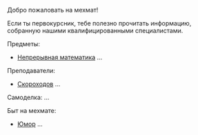 Добро пожаловать на мехмат!

Если ты первокурсник, тебе полезно прочитать информацию, собранную нашими квалифицированными специалистами.

Предметы:
 - [Непрерывная математика](continuous-math.md)
 ...

 Преподаватели:
 - [Скороходов](skorohodov.md)
 ...

 Самоделка:
 ...

 Быт на мехмате:

 - [Юмор](humor.md)
 ...
